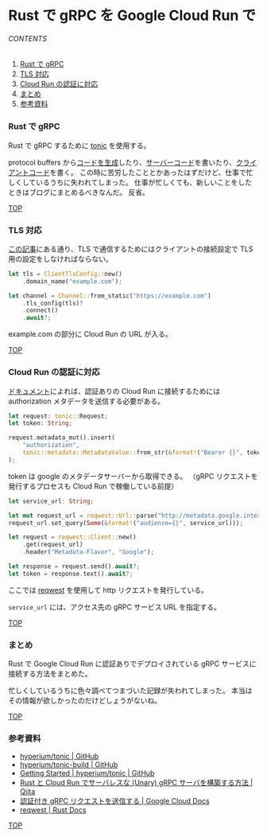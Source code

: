 # Rust で gRPC を Google Cloud Run で

<a id="top"></a>

###### CONTENTS

1. [Rust で gRPC](#tonic)
1. [TLS 対応](#tonic-tls)
1. [Cloud Run の認証に対応](#auth-for-cloud-run)
1. [まとめ](#postscript)
1. [参考資料](#reference)

<a id="tonic"></a>

### Rust で gRPC

Rust で gRPC するために [tonic](https://github.com/hyperium/tonic) を使用する。

protocol buffers から[コードを生成](https://github.com/hyperium/tonic/tree/master/tonic-build)したり、[サーバーコード](https://github.com/hyperium/tonic/blob/master/examples/helloworld-tutorial.md#writing-our-server)を書いたり、[クライアントコード](https://github.com/hyperium/tonic/blob/master/examples/helloworld-tutorial.md#writing-our-client)を書く。
この時に苦労したこととかあったはずだけど、仕事で忙しくしているうちに失われてしまった。
仕事が忙しくても、新しいことをしたときはブログにまとめるべきなんだ。
反省。

[TOP](#top)
<a id="tonic-tls"></a>

### TLS 対応

[この記事](https://qiita.com/K-Kachi/items/67c871a09f22d839eeff#grpc-クライアント)にある通り、TLS で通信するためにはクライアントの接続設定で TLS 用の設定をしなければならない。

```rust
let tls = ClientTlsConfig::new()
    .domain_name("example.com");

let channel = Channel::from_static("https://example.com")
    .tls_config(tls)?
    .connect()
    .await?;
```

example.com の部分に Cloud Run の URL が入る。

[TOP](#top)
<a id="auth-for-cloud-run"></a>

### Cloud Run の認証に対応

[ドキュメント](https://cloud.google.com/run/docs/samples/cloudrun-grpc-request-auth)によれば、認証ありの Cloud Run に接続するためには authorization メタデータを送信する必要がある。

```rust
let request: tonic::Request;
let token: String;

request.metadata_mut().insert(
    "authorization",
    tonic::metadata::MetadataValue::from_str(&format!("Bearer {}", token))?,
);
```

token は google のメタデータサーバーから取得できる。
（gRPC リクエストを発行するプロセスも Cloud Run で稼働している前提）

```rust
let service_url: String;

let mut request_url = reqwest::Url::parse("http://metadata.google.internal/computeMetadata/v1/instance/service-accounts/default/identity")?;
request_url.set_query(Some(&format!("audience={}", service_url)));

let request = reqwest::Client::new()
    .get(request_url)
    .header("Metadata-Flavor", "Google");

let response = request.send().await?;
let token = response.text().await?;
```

ここでは [reqwest](https://docs.rs/reqwest/0.11.6/reqwest/index.html) を使用して http リクエストを発行している。

`service_url` には、アクセス先の gRPC サービス URL を指定する。

[TOP](#top)
<a id="postscript"></a>

### まとめ

Rust で Google Cloud Run に認証ありでデプロイされている gRPC サービスに接続する方法をまとめた。

忙しくしているうちに色々調べてつまづいた記録が失われてしまった。
本当はその情報が欲しかったのだけどしょうがないね。

[TOP](#top)
<a id="reference"></a>

### 参考資料

-   [hyperium/tonic | GitHub](https://github.com/hyperium/tonic)
-   [hyperium/tonic-build | GitHub](https://github.com/hyperium/tonic/tree/master/tonic-build)
-   [Getting Started | hyperium/tonic | GitHub](https://github.com/hyperium/tonic/blob/master/examples/helloworld-tutorial.md#writing-our-server)
-   [Rust と Cloud Run でサーバレスな (Unary) gRPC サーバを構築する方法 | Qiita](https://qiita.com/K-Kachi/items/67c871a09f22d839eeff)
-   [認証付き gRPC リクエストを送信する | Google Cloud Docs](https://cloud.google.com/run/docs/samples/cloudrun-grpc-request-auth)
-   [reqwest | Rust Docs](https://docs.rs/reqwest/0.11.6/reqwest/index.html)

[TOP](#top)
